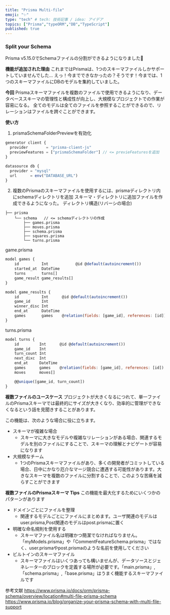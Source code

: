 ```yaml
---
title: "Prisma Multi-file"
emoji: "✨"
type: "tech" # tech: 技術記事 / idea: アイデア
topics: ["Prisma","typeORM","DB","TypeScript"]
published: true
---
```


### Split your Schema
Prisma v5.15.0でSchemaファイルの分割ができるようになりました🎉

**機能が追加された理由**
これまではPrismaは、1つのスキーマファイルしかサポートしていませんでした...
えっ！今までできなかったの？そうです！今までは、1つのスキーマファイルにDBのモデルを集約していました。

**今回**
Prismaスキーマファイルを複数のファイルで使用できるようになり、データベーススキーマの管理性と構成性が向上し、大規模なプロジェクトでの作業が容易になる。
全てのモデルは全てのファイルを参照することができるので、リレーションはファイルを跨ぐことができます。

**使い方**
1. prismaSchemaFolderPreviewを有効化
```jsx
generator client {
  provider        = "prisma-client-js"
  previewFeatures = ["prismaSchemaFolder"] // <= previeFeaturesを追加
}

datasource db {
  provider = "mysql"
  url      = env("DATABASE_URL") 
}
```

2. 複数のPrismaのスキーマファイルを使用するには、prismaディレクトリ内にschemaディレクトリを追加
スキーマ・ディレクトリに追加ファイルを作成できるようになった。
ディレクトリ構造(リバーシの場合)
```
├── prisma
    └── schema   // <= schemaディレクトリの作成
        ├── games.prisma
        ├── moves.prisma
        ├── schema.prisma
        ├── squares.prisma
        └── turns.prisma
```

game.prisma
```jsx
model games {
    id          Int            @id @default(autoincrement())
    started_at  DateTime
    turns       turns[]
    game_result game_results[]
}

model game_results {
    id          Int      @id @default(autoincrement())
    game_id     Int
    winner_disc Int
    end_at      DateTime
    games       games    @relation(fields: [game_id], references: [id])
}
```

turns.prisma
```jsx
model turns {
    id         Int      @id @default(autoincrement())
    game_id    Int
    turn_count Int
    next_dixc  Int
    end_at     DateTime
    games      games    @relation(fields: [game_id], references: [id])
    moves      moves[]

    @@unique([game_id, turn_count])
}
```

**複数ファイルのユースケース**
プロジェクトが大きくなるにつれて、単一ファイルのPrismaスキーマでは最終的にサイズが大きくなり、効率的に管理ができなくなるという話を見聞きすることがあります。

この機能は、次のような場合に役に立ちます。
- スキーマが複雑な場合
    - スキーマに大きなモデルや複雑なリレーションがある場合、関連するモデルを別のファイルにすることで、スキーマの理解とナビゲートが容易になります
- 大規模なチーム
    - 1つのPrismaスキーマファイルがあり、多くの開発者がコミットしている場合、日中にかなり厄介なマージ競合に遭遇する可能性があります。大きなスキーマを複数のファイルに分割することで、このような苦痛を減らすことができます

**複数ファイルのPrismaスキーマ Tips**
この機能を最大化するためにいくつかのパターンがあります
- ドメインごとにファイルを整理
    - 関連するモデルごとにファイルにまとめます。ユーザ関連のモデルはuser.prisma,Post関連のモデルはpost.prismaに置く
- 明確な命名規則を使用する
    - スキーマファイル名は明確かつ簡潔でなければなりません。「myModels.prisma」や「CommentFeatureSchema.prisma」ではなく、user.prismaやpost.prismaのような名前を使用してください
- ビルトインのスキーマファイル
    - スキーマファイルはいくつあっても構いませんが、データソースとジェネレーターのブロックを定義する場所が必要です。「main.prisma」,「schema.prisma」,「base.prisma」はうまく機能するスキーマファイルです

参考文献
https://www.prisma.io/docs/orm/prisma-schema/overview/location#multi-file-prisma-schema
https://www.prisma.io/blog/organize-your-prisma-schema-with-multi-file-support